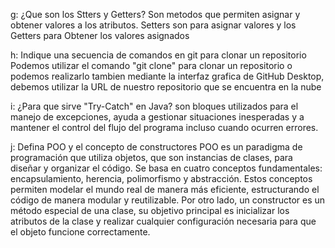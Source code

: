 g: ¿Que son los Stters y Getters?
    Son metodos que permiten asignar y obtener valores a los atributos. Setters son para asignar valores y los Getters para Obtener los valores asignados

h: Indique una secuencia de comandos en git para clonar un repositorio 
    Podemos utilizar el comando "git clone" para clonar un repositorio o podemos realizarlo tambien mediante la interfaz grafica de GitHub Desktop, 
    debemos utilizar la URL de nuestro repositorio que se encuentra en la nube

i: ¿Para que sirve "Try-Catch" en Java?
    son bloques utilizados para el manejo de excepciones,  ayuda a gestionar situaciones inesperadas y 
    a mantener el control del flujo del programa incluso cuando ocurren errores.

j: Defina POO y el concepto de constructores
    POO es un paradigma de programación que utiliza objetos, que son instancias de clases, para diseñar y organizar el código.
    Se basa en cuatro conceptos fundamentales: encapsulamiento, herencia, polimorfismo y abstracción. Estos conceptos permiten 
    modelar el mundo real de manera más eficiente, estructurando el código de manera modular y reutilizable.
    Por otro lado, un constructor es un método especial de una clase, su objetivo principal es inicializar los atributos de la 
    clase y realizar cualquier configuración necesaria para que el objeto funcione correctamente.
